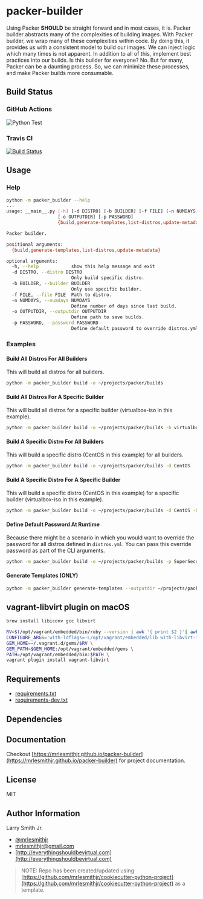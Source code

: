 # packer-builder

Using Packer **SHOULD** be straight forward and in most cases, it is. Packer builder abstracts many of the complexities of building images. With Packer builder, we wrap many of these complexities within code. By doing this, it provides us with a consistent model to build our images. We can inject logic which many times is not apparent. In addition to all of this, implement best practices into our builds. Is this builder for everyone? No. But for many, Packer can be a daunting process. So, we can minimize these processes, and make Packer builds more consumable.

## Build Status

### GitHub Actions

![Python Test](https://github.com/mrlesmithjr/packer-builder/workflows/Python%20Test/badge.svg)

### Travis CI

[![Build Status](https://travis-ci.org/mrlesmithjr/packer-builder.svg?branch=master)](https://travis-ci.org/mrlesmithjr/packer-builder)

## Usage

### Help

```bash
python -m packer_builder --help
...
usage: __main__.py [-h] [-d DISTRO] [-b BUILDER] [-f FILE] [-n NUMDAYS]
                   [-o OUTPUTDIR] [-p PASSWORD]
                   {build,generate-templates,list-distros,update-metadata}

Packer builder.

positional arguments:
  {build,generate-templates,list-distros,update-metadata}

optional arguments:
  -h, --help            show this help message and exit
  -d DISTRO, --distro DISTRO
                        Only build specific distro.
  -b BUILDER, --builder BUILDER
                        Only use specific builder.
  -f FILE, --file FILE  Path to distro.
  -n NUMDAYS, --numdays NUMDAYS
                        Define number of days since last build.
  -o OUTPUTDIR, --outputdir OUTPUTDIR
                        Define path to save builds.
  -p PASSWORD, --password PASSWORD
                        Define default password to override distros.yml
```

### Examples

#### Build All Distros For All Builders

This will build all distros for all builders.

```bash
python -m packer_builder build -o ~/projects/packer/builds
```

#### Build All Distros For A Specific Builder

This will build all distros for a specific builder (virtualbox-iso in this
example).

```bash
python -m packer_builder build -o ~/projects/packer/builds -b virtualbox-iso
```

#### Build A Specific Distro For All Builders

This will build a specific distro (CentOS in this example) for all builders.

```bash
python -m packer_builder build -o ~/projects/packer/builds -d CentOS
```

#### Build A Specific Distro For A Specific Builder

This will build a specific distro (CentOS in this example) for a specific
builder (virtualbox-iso in this example).

```bash
python -m packer_builder build -o ~/projects/packer/builds -d CentOS -b virtualbox-iso
```

#### Define Default Password At Runtime

Because there might be a scenario in which you would want to override the password
for all distros defined in `distros.yml`. You can pass this override password as
part of the CLI arguments.

```bash
python -m packer_builder build -o ~/projects/packer/builds -p SuperSecretPass
```

#### Generate Templates (ONLY)

```bash
python -m packer_builder generate-templates --outputdir ~/projects/packer
```

## vagrant-libvirt plugin on macOS

```bash
brew install libiconv gcc libvirt
```

```bash
RV=$(/opt/vagrant/embedded/bin/ruby --version | awk '{ print $2 }'| awk '{ split($0, a, "p"); print a[1] }')
CONFIGURE_ARGS='with-ldflags=-L/opt/vagrant/embedded/lib with-libvirt-include=/usr/local/include/libvirt with-libvirt-lib=/usr/local/lib' \
GEM_HOME=~/.vagrant.d/gems/$RV \
GEM_PATH=$GEM_HOME:/opt/vagrant/embedded/gems \
PATH=/opt/vagrant/embedded/bin:$PATH \
vagrant plugin install vagrant-libvirt
```

## Requirements

- [requirements.txt](requirements.txt)
- [requirements-dev.txt](requirements-dev.txt)

## Dependencies

## Documentation

Checkout [https://mrlesmithjr.github.io/packer-builder](https://mrlesmithjr.github.io/packer-builder) for project documentation.

## License

MIT

## Author Information

Larry Smith Jr.

- [@mrlesmithjr](https://twitter.com/mrlesmithjr)
- [mrlesmithjr@gmail.com](mailto:mrlesmithjr@gmail.com)
- [http://everythingshouldbevirtual.com](http://everythingshouldbevirtual.com)

> NOTE: Repo has been created/updated using [https://github.com/mrlesmithjr/cookiecutter-python-project](https://github.com/mrlesmithjr/cookiecutter-python-project) as a template.
